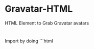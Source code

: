 # Gravatar-HTML
HTML Element to Grab Gravatar avatars
#
Import by doing ```html
<script src="https://cdn.jsdelivr.net/gh/CoizNetwork/gravatar-html@main/gravatar-html.min.js"></script>
```
